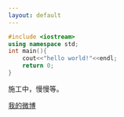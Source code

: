 ```yaml
---
layout: default
---
```


```c++
#include <iostream>
using namespace std;
int main(){  
	cout<<"hello world!"<<endl;
	return 0;
}
```

施工中，慢慢等。

[我的微博](http://weibo.com/1887851992/info)